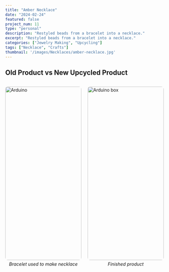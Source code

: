 ```yaml
---
title: "Amber Necklace"
date: "2024-02-24"
featured: false
project_num: 11
type: "personal"
description: "Restyled beads from a bracelet into a necklace."
excerpt: "Restyled beads from a bracelet into a necklace."
categories: ["Jewelry Making", "Upcycling"]
tags: ["Necklace", "Crafts"]
thumbnail: '/images/Necklaces/amber-necklace.jpg'
---
```

## Old Product vs New Upcycled Product
<div class="photo-row">
  <figure>
    <img src="/images/Necklaces/amber-bracelet.png" alt="Arduino">
    <figcaption>Bracelet used to make necklace</figcaption>
  </figure>
  <figure>
    <img src="/images/Necklaces/amber-necklace.jpg" alt="Arduino box">
    <figcaption>Finished product</figcaption>
  </figure>
</div>

<style>
.photo-row {
  display: grid;
  grid-template-columns: repeat(2, 1fr);
  gap: 20px;
  align-items: start;
  margin: 2rem 0;
}

.photo-row figure {
  margin: 0 !important;
  display: flex;
  flex-direction: column;
  align-items: center;
  gap: 4px; /* Adjust this value - try 0px, 2px, 4px, etc. */
}

.photo-row img {
  width: 100%;
  height: 550px;
  object-fit: cover;
  object-position: center;
  border-radius: 8px;
  margin: 0 !important; /* Override any markdown img margins */
  margin-bottom: 0 !important; /* Specifically override bottom margin */
}

/* Target figcaption more specifically */
.photo-row figure figcaption {
  font-style: italic;
  font-size: 0.9rem;
  color: var(--color-text-muted);
  text-align: center;
  margin: 0 !important; /* Override all margins */
  margin-top: 0 !important; /* Specifically override top margin */
  margin-bottom: 0 !important; /* Specifically override bottom margin */
  padding: 0 !important; /* Override any padding */
}

/* Responsive: stack on mobile */
@media (max-width: 768px) {
  .photo-row {
    grid-template-columns: 1fr;
  }
  
  .photo-row img {
    height: 200px;
  }
}
</style>
